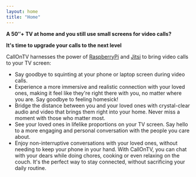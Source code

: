 ```yaml
---
layout: home
title: "Home"
---
```


**A 50″+ TV at home and you still use small screens for video calls?**

**It's time to upgrade your calls to the next level**

CallOnTV harnesses the power of [RaspberryPi](https://www.raspberrypi.com/products/) and [Jitsi](https://meet.jit.si/) to bring video calls to your TV screen:

* Say goodbye to squinting at your phone or laptop screen during video calls. 
* Experience a more immersive and realistic connection with your loved ones, making it feel like they're right there with you, no matter where you are. Say goodbye to feeling homesick!
* Bridge the distance between you and your loved ones with crystal-clear audio and video that brings them right into your home. Never miss a moment with those who matter most.
* See your loved ones in lifelike proportions on your TV screen. Say hello to a more engaging and personal conversation with the people you care about.
* Enjoy non-interruptive conversations with your loved ones, without needing to keep your phone in your hand. With CallOnTV, you can chat with your dears while doing chores, cooking or even relaxing on the couch. It's the perfect way to stay connected, without sacrificing your daily routine.
